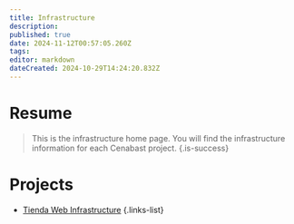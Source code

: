 ```yaml
---
title: Infrastructure
description: 
published: true
date: 2024-11-12T00:57:05.260Z
tags: 
editor: markdown
dateCreated: 2024-10-29T14:24:20.832Z
---
```


# Resume
> This is the infrastructure home page. You will find the infrastructure information for each Cenabast project.
{.is-success}


# Projects

- [Tienda Web Infrastructure](tienda-web)
{.links-list}